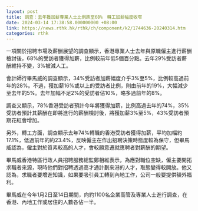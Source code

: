```yaml
---
layout: post
title: 調查：去年獲加薪專業人士比例跌至68%　轉工加薪幅度收窄
date: 2024-03-14 17:38:58.000000000 +08:00
link: https://news.rthk.hk/rthk/ch/component/k2/1744636-20240314.htm
categories: rthk
---
```


一項關於招聘市場及薪酬展望的調查顯示，香港專業人士去年與原職僱主進行薪酬檢討後，68%的受訪者獲得加薪，比例較前年低5個百分點。去年29%受訪者薪酬維持不變，3%被減人工。

會計師行畢馬威的調查顯示，34%受訪者加薪幅度介乎3%至5%，比例較高過前年的28%。不過，獲加薪16%或以上的受訪者比例，則由前年的19%，大幅減少至去年的5%。去年加幅不足2%的受訪者佔10%，略多過前年的8%。

調查又顯示，78%香港受訪者預計今年將獲得加薪，比例高過去年的74%，35%受訪者預計其薪酬在即將進行的薪酬檢討後，將獲加薪3%至5%，43%受訪者預期花紅會增加。

另外，轉工方面，調查顯示去年74%轉職的香港受訪者獲得加薪，平均加幅約17.1%，低過前年的約23.4%，反映僱主在作出招聘決策時態度較為保守，但畢馬威認為，僱主對於質素較高的人才，會較願意遷就應聘者對薪酬的期望。

畢馬威香港特區行政人員招聘服務總監鄭相維表示，為應對職位空缺，僱主要開拓求職者來源，現時他們對招聘透過高才通計劃來港的人才，取態變得較開放。他又認為，求職者要增進知識，如果要吸引員工轉到內地工作，公司一般要提供額外福利。

畢馬威在今年1月2日至14日期間，向約1100名企業高管及專業人士進行調查，在香港、內地工作或居住的人數各佔一半。
